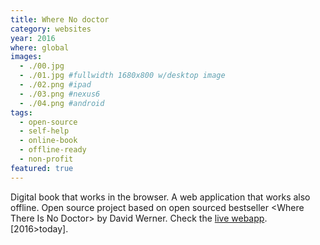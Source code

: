 ```yaml
---
title: Where No doctor
category: websites
year: 2016
where: global
images:
  - ./00.jpg
  - ./01.jpg #fullwidth 1680x800 w/desktop image
  - ./02.png #ipad
  - ./03.png #nexus6
  - ./04.png #android
tags:
  - open-source
  - self-help
  - online-book
  - offline-ready
  - non-profit
featured: true
---
```


Digital book that works in the browser. A web application that works also offline. Open source project based on open sourced bestseller &lt;Where There Is No Doctor&gt; by David Werner.
Check the [live webapp](https://nodoctor.junglestar.org).
[2016>today].
